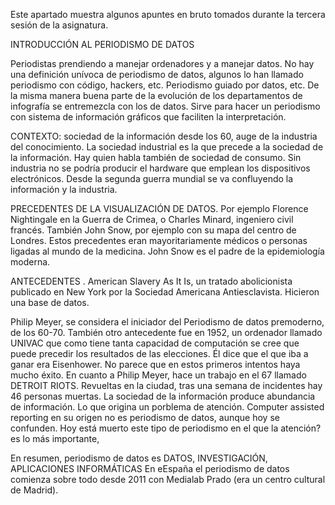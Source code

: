 Este apartado muestra algunos apuntes en bruto tomados durante la tercera sesión de la asignatura. 

INTRODUCCIÓN AL PERIODISMO DE DATOS

Periodistas prendiendo a manejar ordenadores y a manejar datos. 
No hay una definición unívoca de periodismo de datos, algunos lo han llamado periodismo con código, hackers, etc. Periodismo guiado por datos, etc. De la misma manera buena parte de la evolución de los departamentos de infografía se entremezcla con los de datos. 
Sirve para hacer un periodismo con sistema de información gráficos que faciliten la interpretación.

CONTEXTO: sociedad de la información desde los 60, auge de la industria del conocimiento. 
La sociedad industrial es la que precede a la sociedad de la información. Hay quien habla también de sociedad de consumo. 
Sin industria no se podría producir el hardware que emplean los dispositivos electrónicos. Desde la segunda guerra mundial se va confluyendo la información y la industria.

PRECEDENTES DE LA VISUALIZACIÓN DE DATOS. Por ejemplo Florence Nightingale en la Guerra de Crimea, o Charles Minard, ingeniero civil francés. También John Snow, por ejemplo con su mapa del centro de Londres.
Estos precedentes eran mayoritariamente médicos o personas ligadas al mundo de la medicina. John Snow es el padre de la epidemiología moderna. 

ANTECEDENTES . American Slavery As It Is, un tratado abolicionista publicado en New York por la Sociedad Americana Antiesclavista. Hicieron una base de datos.

Philip Meyer, se considera el iniciador del Periodismo de datos premoderno, de los 60-70. 
También otro antecedente fue en 1952, un ordenador llamado UNIVAC que como tiene tanta capacidad de computación se cree que puede precedir los resultados de las elecciones. Él dice que el que iba a ganar era Eisenhower. No parece que en estos primeros intentos haya mucho éxito.
En cuanto a Philip Meyer, hace un trabajo en el 67 llamado DETROIT RIOTS. Revueltas en la ciudad, tras una semana de incidentes hay 46 personas muertas. 
La sociedad de la información produce abundancia de información. Lo que origina un porblema de atención. 
Computer assisted reporting en su origen no es periodismo de datos, aunque hoy se confunden. Hoy está muerto este tipo de periodismo en el que la atención? es lo más importante, 

En resumen, periodismo de datos es DATOS, INVESTIGACIÓN, APLICACIONES INFORMÁTICAS
En eEspaña el periodismo de datos comienza sobre todo desde 2011 con Medialab Prado (era un centro cultural de Madrid). 
